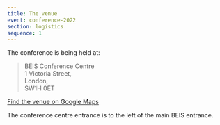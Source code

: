 ```yaml
---
title: The venue
event: conference-2022
section: logistics
sequence: 1
---
```


The conference is being held at:

> BEIS Conference Centre\
> 1 Victoria Street,\
> London,\
> SW1H 0ET

[Find the venue on Google Maps](https://www.google.com/maps/place/BEIS+Conference+Centre/@51.4988898,-0.132542,17z/data=!3m1!4b1!4m5!3m4!1s0x487604dca15a00e9:0x54b076a3c28f36c9!8m2!3d51.4988673!4d-0.1303556)

The conference centre entrance is to the left of the main BEIS entrance.